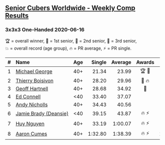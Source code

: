 <style>table {white-space: nowrap;}</style>

## [Senior Cubers Worldwide - Weekly Comp Results](/scw-comp/results/)
### 3x3x3 One-Handed 2020-06-16

<span style="white-space: nowrap;">🏆 = overall winner</span>, <span style="white-space: nowrap;">🥇 = 1st senior</span>, <span style="white-space: nowrap;">🥈 = 2nd senior</span>, <span style="white-space: nowrap;">🥉 = 3rd senior</span>, <span style="white-space: nowrap;">💥 = overall record (age group)</span>, <span style="white-space: nowrap;">🔥 = PR average</span>, <span style="white-space: nowrap;">⚡ = PR single</span>.

| # | Name | Age | Single | Average | Awards | Solve 1 | Solve 2 | Solve 3 | Solve 4 | Solve 5 | Video |
| :--: | :-- | :--: | --: | --: | :--: | --: | --: | --: | --: | --: | :-- |
| 1 | [Michael George](../../persons/michael_george/333oh.md) | 40+ | 21.34 | 23.99 | 🏆 🥇 | 27.07 | 48.76 | 21.76 | 23.13 | 21.34 | [Link](https://www.facebook.com/events/604103587178706/permalink/604285177160547) |
| 2 | [Thierry Boisivon](../../persons/thierry_boisivon/333oh.md) | 40+ | 28.20 | 29.96 | 🥈 🔥 | 28.71 | 30.00 | 28.20 | 31.18 | 35.17 | [Link](https://www.facebook.com/events/604103587178706/permalink/608762373379494) |
| 3 | [Geoff Hartnell](../../persons/geoff_hartnell/333oh.md) | 40+ | 28.68 | 34.92 | 🥉 | 31.05 | 28.68 | 35.58 | 38.14 | 40.42 | [Link](https://www.facebook.com/events/604103587178706/permalink/605602253695506) |
| 4 | [Ed Connell](../../persons/ed_connell/333oh.md) | <40 | 33.40 | 37.07 |  | 33.40 | 58.01 | 37.75 | 38.54 | 34.91 | [Link](https://www.facebook.com/events/604103587178706/permalink/607132633542468) |
| 5 | [Andy Nicholls](../../persons/andy_nicholls/333oh.md) | 40+ | 34.43 | 40.56 |  | 46.10 | 44.67 | 41.30 | 34.43 | 35.70 | [Link](https://www.facebook.com/events/604103587178706/permalink/606533846935680) |
| 6 | [Jamie Brady (Deansie)](../../persons/jamie_brady/333oh.md) | <40 | 39.15 | 43.87 | 🔥 ⚡ | 39.15 | 43.31 | 44.74 | 43.56 | 48.38 | [Link](https://www.facebook.com/events/604103587178706/permalink/607106740211724) |
| 7 | [Huy Nguyen](../../persons/huy_nguyen/333oh.md) | 40+ | 33.19 | 1:00.07 | 🔥 ⚡ | 33.19 | 56.89 | 1:06.34 | 1:06.43 | 56.97 | [Link](https://www.facebook.com/events/604103587178706/permalink/608307886758276) |
| 8 | [Aaron Cumes](../../persons/aaron_cumes/333oh.md) | 40+ | 1:32.80 | 1:38.39 | 🔥 ⚡ | 1:45.05 | 1:32.80 | 1:37.33 | DNS | DNS | [Link](https://www.facebook.com/events/604103587178706/permalink/604175607171504) |

<!-- Global site tag (gtag.js) - Google Analytics -->
<script async src="https://www.googletagmanager.com/gtag/js?id=UA-86348435-3"></script>
<script>window.dataLayer = window.dataLayer || []; function gtag() {dataLayer.push(arguments);} gtag('js', new Date()); gtag('config', 'UA-86348435-3');</script>
